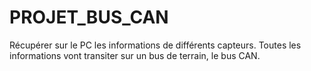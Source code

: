 # PROJET_BUS_CAN
Récupérer sur le PC  les informations de différents capteurs. Toutes les informations vont transiter sur un bus de terrain, le bus CAN.
